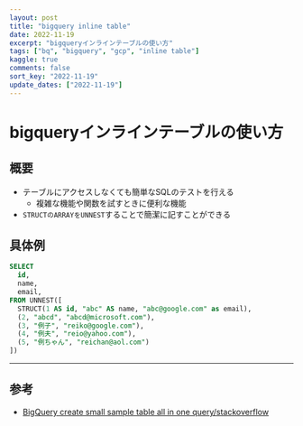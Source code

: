 ```yaml
---
layout: post
title: "bigquery inline table"
date: 2022-11-19
excerpt: "bigqueryインラインテーブルの使い方"
tags: ["bq", "bigquery", "gcp", "inline table"]
kaggle: true
comments: false
sort_key: "2022-11-19"
update_dates: ["2022-11-19"]
---
```


# bigqueryインラインテーブルの使い方

## 概要
 - テーブルにアクセスしなくても簡単なSQLのテストを行える
   - 複雑な機能や関数を試すときに便利な機能
 - `STRUCTのARRAYをUNNEST`することで簡潔に記すことができる

## 具体例

```sql
SELECT
  id,
  name,
  email,
FROM UNNEST([
  STRUCT(1 AS id, "abc" AS name, "abc@google.com" as email),
  (2, "abcd", "abcd@microsoft.com"),
  (3, "例子", "reiko@google.com"),
  (4, "例夫", "reio@yahoo.com"),
  (5, "例ちゃん", "reichan@aol.com")
])
```

---

## 参考
 - [BigQuery create small sample table all in one query/stackoverflow](https://stackoverflow.com/questions/58121195/bigquery-create-small-sample-table-all-in-one-query)
